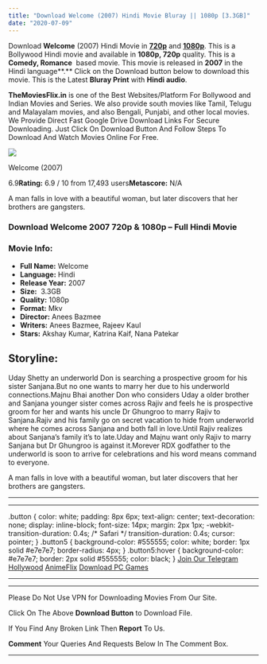 ```yaml
---
title: "Download Welcome (2007) Hindi Movie Bluray || 1080p [3.3GB]"
date: "2020-07-09"
---
```


Download **Welcome** (2007) Hindi Movie in [**720p**](https://1moviesflix.com/720p-movies/) and **[1080p](https://1moviesflix.com/480p-movies/)**. This is a Bollywood Hindi movie and available in **1080p, 720p** quality. This is a **Comedy, Romance**  based movie. This movie is released in **2007** in the Hindi language**.** Click on the Download button below to download this movie. This is the Latest **Bluray Print** with **Hindi audio**.

**TheMoviesFlix.in** is one of the Best Websites/Platform For Bollywood and Indian Movies and Series. We also provide south movies like Tamil, Telugu and Malayalam movies, and also Bengali, Punjabi, and other local movies. We Provide Direct Fast Google Drive Download Links For Secure Downloading. Just Click On Download Button And Follow Steps To Download And Watch Movies Online For Free.

[![](https://m.media-amazon.com/images/M/MV5BZjcyOTViMzUtOWQ5Yy00ZTVmLWJmYzctN2U2OGVlN2ZjNTA0XkEyXkFqcGdeQXVyODE5NzE3OTE@._V1_SX300.jpg)](https://www.imdb.com/title/tt0488798/ "Welcome")

Welcome (2007)

6.9**Rating:** 6.9 / 10 from 17,493 users**Metascore:** N/A

A man falls in love with a beautiful woman, but later discovers that her brothers are gangsters.

### Download Welcome 2007 720p & 1080p – Full Hindi Movie

### Movie Info:

- **Full Name:** Welcome
- **Language:** Hindi
- **Release Year:** 2007
- **Size:**  3.3GB
- **Quality:** 1080p
- **Format:** Mkv
- **Director:** Anees Bazmee
- **Writers:** Anees Bazmee, Rajeev Kaul
- **Stars:** Akshay Kumar, Katrina Kaif, Nana Patekar

## Storyline:

Uday Shetty an underworld Don is searching a prospective groom for his sister Sanjana.But no one wants to marry her due to his underworld connections.Majnu Bhai another Don who considers Uday a older brother and Sanjana younger sister comes across Rajiv and feels he is prospective groom for her and wants his uncle Dr Ghungroo to marry Rajiv to Sanjana.Rajiv and his family go on secret vacation to hide from underworld where he comes across Sanjana and both fall in love.Until Rajiv realizes about Sanjana’s family it’s to late.Uday and Majnu want only Rajiv to marry Sanjana but Dr Ghungroo is against it.Morever RDX godfather to the underworld is soon to arrive for celebrations and his word means command to everyone.

A man falls in love with a beautiful woman, but later discovers that her brothers are gangsters.

* * *

* * *

.button { color: white; padding: 8px 6px; text-align: center; text-decoration: none; display: inline-block; font-size: 14px; margin: 2px 1px; -webkit-transition-duration: 0.4s; /\* Safari \*/ transition-duration: 0.4s; cursor: pointer; } .button5 { background-color: #555555; color: white; border: 1px solid #e7e7e7; border-radius: 4px; } .button5:hover { background-color: #e7e7e7; border: 2px solid #555555; color: black; } [Join Our Telegram](http://gdrivepro.xyz/join.php) [Hollywood](https://moviesverse.com/) [AnimeFlix](https://animeflix.in/) [Download PC Games](https://gamesflix.net/)  

* * *

* * *

  

Please Do Not Use VPN for Downloading Movies From Our Site.

Click On The Above **Download Button** to Download File.

If You Find Any Broken Link Then **Report** To Us.

**Comment** Your Queries And Requests Below In The Comment Box.

* * *
